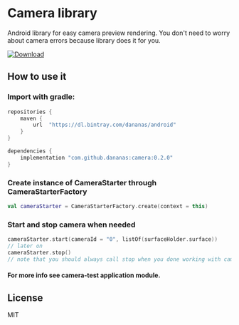 # Camera library
Android library for easy camera preview rendering.
You don't need to worry about camera errors because library does it for you.

[ ![Download](https://api.bintray.com/packages/dananas/android/camera/images/download.svg) ](https://bintray.com/dananas/android/camera/_latestVersion)

## How to use it
### Import with gradle:
```groovy
repositories {
    maven {
        url  "https://dl.bintray.com/dananas/android"
    }
}

dependencies {
    implementation "com.github.dananas:camera:0.2.0"
}
```
### Create instance of CameraStarter through CameraStarterFactory
```kotlin
val cameraStarter = CameraStarterFactory.create(context = this)
```

### Start and stop camera when needed
```kotlin
cameraStarter.start(cameraId = "0", listOf(surfaceHolder.surface))
// later on
cameraStarter.stop()
// note that you should always call stop when you done working with camera.
```
#### For more info see camera-test application module.

## License
MIT